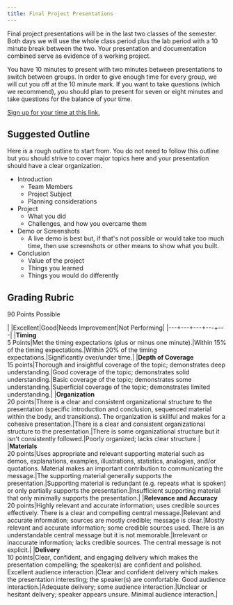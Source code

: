 ```yaml
---
title: Final Project Presentations
---
```


Final project presentations will be in the last two classes of the semester. Both days we will use the whole class period plus the lab period with a 10 minute break between the two. Your presentation and documentation combined serve as evidence of a working project. 

You have 10 minutes to present with two minutes between presentations to switch between groups. In order to give enough time for every group, we will cut you off at the 10 minute mark. If you want to take questions (which we recommend), you should plan to present for seven or eight minutes and take questions for the balance of your time.

[Sign up for your time at this link.](https://docs.google.com/document/d/1PclmJGi2-qdIBp3ioiNcc_eWhdw56vh6JiDj9iKbp2o/edit?usp=sharing)

## Suggested Outline

Here is a rough outline to start from. You do not need to follow this outline but you should strive to cover major topics here and your presentation should have a clear organization.

* Introduction
    * Team Members
    * Project Subject
    * Planning considerations
* Project
    * What you did
    * Challenges, and how you overcame them
* Demo or Screenshots
    * A live demo is best but, if that's not possible or would take too much time, then use screenshots or other means to show what you built.
* Conclusion
    * Value of the project
    * Things you learned
    * Things you would do differently

## Grading Rubric

90 Points Possible

|&nbsp;|Excellent|Good|Needs Improvement|Not Performing|
|---+---+---+---+---|
|**Timing**<br/>5 Points|Met the timing expectations (plus or minus one minute).|Within 15% of the timing expectations.|Within 20% of the timing expectations.|Significantly over/under time.|
|**Depth of Coverage**<br/>15 points|Thorough and insightful coverage of the topic; demonstrates deep understanding.|Good coverage of the topic; demonstrates solid understanding.|Basic coverage of the topic; demonstrates some understanding.|Superficial coverage of the topic; demonstrates limited understanding.|
|**Organization**<br/>20 points|There is a clear and consistent organizational structure to the presentation (specific introduction and conclusion, sequenced material within the body, and transitions). The organization is skillful and makes for a cohesive presentation.|There is a clear and consistent organizational structure to the presentation.|There is some organizational structure but it isn't consistently followed.|Poorly organized; lacks clear structure.|
|**Materials**<br/>20 points|Uses appropriate and relevant supporting material such as demos, explanations, examples, illustrations, statistics, analogies, and/or quotations. Material makes an important contribution to communicating the message.|The supporting material generally supports the presentation.|Supporting material is redundant (e.g. repeats what is spoken) or only partially supports the presentation.|Insufficient supporting material that only minimally supports the presentation.|
|**Relevance and Accuracy**<br/>20 points|Highly relevant and accurate information; uses credible sources effectively. There is a clear and compelling central message.|Relevant and accurate information; sources are mostly credible; message is clear.|Mostly relevant and accurate information; some credible sources used. There is an understandable central message but it is not memorable.|Irrelevant or inaccurate information; lacks credible sources. The central message is not explicit.|
|**Delivery**<br/>10 points|Clear, confident, and engaging delivery which makes the presentation compelling; the speaker(s) are confident and polished. Excellent audience interaction.|Clear and confident delivery which makes the presentation interesting; the speaker(s) are comfortable. Good audience interaction.|Adequate delivery; some audience interaction.|Unclear or hesitant delivery; speaker appears unsure. Minimal audience interaction.|
